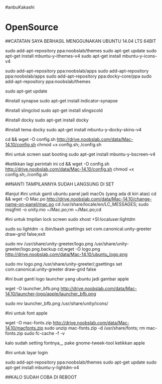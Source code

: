 #anbuKakashi
# OpenSource
##CATATAN SAYA BERHASIL MENGGUNAKAN UBUNTU 14.04 LTS 64BIT

sudo add-apt-repository ppa:noobslab/themes
sudo apt-get update
sudo apt-get install mbuntu-y-ithemes-v4
sudo apt-get install mbuntu-y-icons-v4

sudo add-apt-repository ppa:noobslab/apps
sudo add-apt-repository ppa:noobslab/apps
sudo add-apt-repository ppa:docky-core/ppa
sudo add-apt-repository ppa:noobslab/themes

sudo apt-get update

#install synapse
sudo apt-get install indicator-synapse

#install slingclod
sudo apt-get install slingscold

#install docky
sudo apt-get install docky

#install tema docky
sudo apt-get install mbuntu-y-docky-skins-v4

cd && wget -O config.sh http://drive.noobslab.com/data/Mac-14.10/config.sh
chmod +x config.sh;./config.sh

#ini untuk screen saat booting
sudo apt-get install mbuntu-y-bscreen-v4

#ketikkan lagi perintah ini
cd && wget -O config.sh http://drive.noobslab.com/data/Mac-14.10/config.sh
chmod +x config.sh;./config.sh

##NANTI TAMPILANNYA SUDAH LANGSUNG DI SET


#lanjut
#ini untuk ganti ubuntu panel jadi macOs (yang ada di kiri atas)
cd && wget -O Mac.po http://drive.noobslab.com/data/Mac-14.10/change-name-on-panel/mac.po
cd /usr/share/locale/en/LC_MESSAGES; sudo msgfmt -o unity.mo ~/Mac.po;rm ~/Mac.po;cd

#ini untuk tmpilan lock screen
sudo xhost +SI:localuser:lightdm

sudo su lightdm -s /bin/bash
gsettings set com.canonical.unity-greeter draw-grid false;exit

sudo mv /usr/share/unity-greeter/logo.png /usr/share/unity-greeter/logo.png.backup
cd;wget -O logo.png http://drive.noobslab.com/data/Mac-14.10/ubuntu_logo.png

sudo mv logo.png /usr/share/unity-greeter/;gsettings set com.canonical.unity-greeter draw-grid false

#ini buat ganti logo launcher yang ubuntu jadi gambar apple

wget -O launcher_bfb.png http://drive.noobslab.com/data/Mac-14.10/launcher-logo/apple/launcher_bfb.png

sudo mv launcher_bfb.png /usr/share/unity/icons/

#ini untuk font apple

wget -O mac-fonts.zip http://drive.noobslab.com/data/Mac-14.10/macfonts.zip
sudo unzip mac-fonts.zip -d /usr/share/fonts; rm mac-fonts.zip
sudo fc-cache -f -v

kalo sudah setting fontnya,,, pake gnome-tweek-tool
ketikkan apple

#ini untuk layar login 

sudo add-apt-repository ppa:noobslab/themes
sudo apt-get update
sudo apt-get install mbuntu-y-lightdm-v4

##KALO SUDAH COBA DI REBOOT
